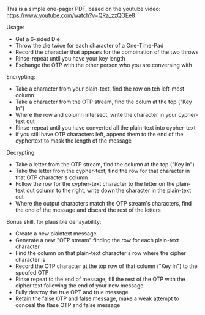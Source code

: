 This is a simple one-pager PDF, based on the youtube video: https://www.youtube.com/watch?v=QRa_zzQOEe8
  
Usage:
* Get a 6-sided Die
* Throw the die twice for each character of a One-Time-Pad
* Record the character that appears for the combination of the two throws
* Rinse-repeat until you have your key length
* Exchange the OTP with the other person who you are conversing with
  
Encrypting:
* Take a character from your plain-text, find the row on teh left-most column
* Take a character from the OTP stream, find the colum at the top ("Key In")
* Where the row and column intersect, write the character in your cypher-text out
* Rinse-repeat until you have converted all the plain-text into cypher-text
* if you still have OTP characters left, append them to the end of the cyphertext to mask the length of the message
  
Decrypting:
* Take a letter from the OTP stream, find the column at the top ("Key In")
* Take the letter from the cypher-text, find the row for that character in that OTP character's column
* Follow the row for the cypher-text character to the letter on the plain-text out column to the right, write down the character in the plain-text out
* Where the output characters match the OTP stream's characters, find the end of the message and discard the rest of the letters
  
Bonus skill, for plausible denayability:
* Create a new plaintext message
* Generate a new "OTP stream" finding the row for each plain-text character
* Find the column on that plain-text character's row where the cipher character is
* Record the OTP character at the top row of that column ("Key In") to the spoofed OTP
* Rinse repeat to the end of message, fill the rest of the OTP with the cipher text following the end of your new message
* Fully destroy the true OPT and true message
* Retain the false OTP and false message, make a weak attempt to conceal the flase OTP and false message
